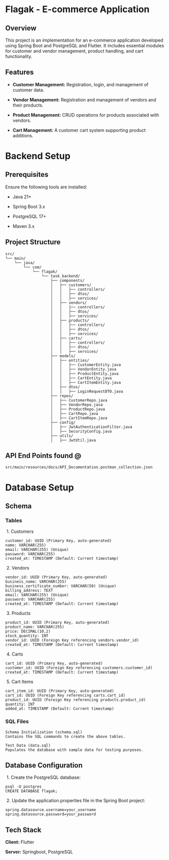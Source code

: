 # Flagak -  E-commerce Application

## Overview

This project is an implementation for an e-commerce application developed using Spring Boot and PostgreSQL and Flutter. It includes essential modules for customer and vendor management, product handling, and cart functionality.

## Features

- **Customer Management:** Registration, login, and management of customer data.

- **Vendor Management:** Registration and management of vendors and their products.

- **Product Management:** CRUD operations for products associated with vendors.

- **Cart Management:** A customer cart system supporting product additions.


# Backend Setup

## Prerequisites

Ensure the following tools are installed:

- Java 21+

- Spring Boot 3.x

- PostgreSQL 17+

- Maven 3.x

## Project Structure
```
src/
└── main/
    └── java/
        └── com/
            └── flagak/
                └── task_backend/
                    ├── components/
                    │   ├── customers/
                    │   │   ├── controllers/
                    │   │   ├── dtos/
                    │   │   ├── services/
                    │   ├── vendors/
                    │   │   ├── controllers/
                    │   │   ├── dtos/
                    │   │   ├── services/
                    │   ├── products/
                    │   │   ├── controllers/
                    │   │   ├── dtos/
                    │   │   ├── services/
                    │   ├── carts/
                    │   │   ├── controllers/
                    │   │   ├── dtos/
                    │   │   ├── services/
                    ├── models/
                    │   ├── entities/
                    │   │   ├── CustomerEntity.java
                    │   │   ├── VendorEntity.java
                    │   │   ├── ProductEntity.java
                    │   │   ├── CartEntity.java
                    │   │   ├── CartItemEntity.java
                    │   ├── dtos/
                    │   │   ├── LoginRequestDTO.java
                    ├── repos/
                    │   ├── CustomerRepo.java
                    │   ├── VendorRepo.java
                    │   ├── ProductRepo.java
                    │   ├── CartRepo.java
                    │   ├── CartItemRepo.java
                    ├── config/
                    │   ├── JwtAuthenticationFilter.java
                    │   ├── SecurityConfig.java
                    ├── utils/
                    │   ├── JwtUtil.java

```
## API End Points found @
```
src/main/resources/docs/API_Documentation.postman_collection.json
```
# Database Setup

## Schema

### Tables

&nbsp;1. Customers
```
customer_id: UUID (Primary Key, auto-generated)
name: VARCHAR(255)
email: VARCHAR(255) (Unique)
password: VARCHAR(255)
created_at: TIMESTAMP (Default: Current timestamp)
```

&nbsp;2. Vendors
```
vendor_id: UUID (Primary Key, auto-generated)
business_name: VARCHAR(255)
business_certificate_number: VARCHAR(50) (Unique)
billing_address: TEXT
email: VARCHAR(255) (Unique)
password: VARCHAR(255)
created_at: TIMESTAMP (Default: Current timestamp)
```

&nbsp;3. Products
```
product_id: UUID (Primary Key, auto-generated)
product_name: VARCHAR(255)
price: DECIMAL(10,2)
stock_quantity: INT
vendor_id: UUID (Foreign Key referencing vendors.vendor_id)
created_at: TIMESTAMP (Default: Current timestamp)
```

&nbsp;4. Carts
```
cart_id: UUID (Primary Key, auto-generated)
customer_id: UUID (Foreign Key referencing customers.customer_id)
created_at: TIMESTAMP (Default: Current timestamp)
```

&nbsp;5. Cart Items
```
cart_item_id: UUID (Primary Key, auto-generated)
cart_id: UUID (Foreign Key referencing carts.cart_id)
product_id: UUID (Foreign Key referencing products.product_id)
quantity: INT
added_at: TIMESTAMP (Default: Current timestamp)
```

### SQL Files
```
Schema Initialization (schema.sql)
Contains the SQL commands to create the above tables.
```
```
Test Data (data.sql)
Populates the database with sample data for testing purposes.
```

## Database Configuration

&nbsp;1. Create the PostgreSQL database:
```
psql -U postgres
CREATE DATABASE flagak;
```
&nbsp;2. Update the application.properties file in the Spring Boot project:
```
spring.datasource.username=your_username
spring.datasource.password=your_password
```

## Tech Stack

**Client:** Flutter

**Server:** Springboot, PostgreSQL

